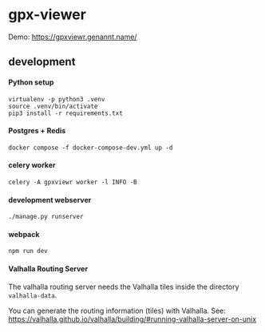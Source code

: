 # gpx-viewer


Demo: https://gpxviewr.genannt.name/


## development

#### Python setup

```
virtualenv -p python3 .venv
source .venv/bin/activate
pip3 install -r requirements.txt
```

#### Postgres + Redis
```
docker compose -f docker-compose-dev.yml up -d
```

#### celery worker
```
celery -A gpxviewr worker -l INFO -B
```

#### development webserver
```
./manage.py runserver
```


#### webpack

```
npm run dev
```

#### Valhalla Routing Server

The valhalla routing server needs the Valhalla tiles inside the directory `valhalla-data`.

You can generate the routing information (tiles) with Valhalla.
See: https://valhalla.github.io/valhalla/building/#running-valhalla-server-on-unix
